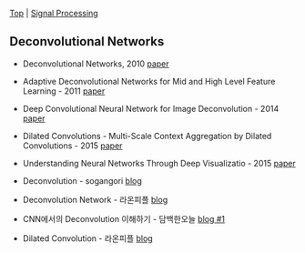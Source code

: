 [Top](README) |
[Signal Processing](signal_processing)

## Deconvolutional Networks

* Deconvolutional Networks, 2010 [paper](http://www.matthewzeiler.com/wp-content/uploads/2017/07/cvpr2010.pdf)

* Adaptive Deconvolutional Networks for Mid and High Level Feature Learning - 2011 [paper](http://www.matthewzeiler.com/wp-content/uploads/2017/07/iccv2011.pdf)

* Deep Convolutional Neural Network for Image Deconvolution - 2014 [paper](https://papers.nips.cc/paper/5485-deep-convolutional-neural-network-for-image-deconvolution.pdf)

* Dilated Convolutions - Multi-Scale Context Aggregation by Dilated Convolutions - 2015 [paper](https://arxiv.org/pdf/1511.07122.pdf)

* Understanding Neural Networks Through Deep Visualizatio - 2015 [paper](https://arxiv.org/pdf/1506.06579.pdf)

* Deconvolution - sogangori [blog](https://m.blog.naver.com/PostView.nhn?blogId=sogangori&logNo=220455525398&proxyReferer=https%3A%2F%2Fwww.google.com%2F)

* Deconvolution Network - 라온피플 [blog](https://laonple.blog.me/220985349467)

* CNN에서의 Deconvolution 이해하기 - 담백한오늘 [blog #1](http://dambaekday.tistory.com/3)

* Dilated Convolution - 라온피플 [blog](https://laonple.blog.me/220991967450)
